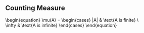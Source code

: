 
## Counting Measure

\begin{equation}
\mu(A) = \begin{cases} 
      |A| & \text{A is finite} \\\
      \infty & \text{A is infinite}
   \end{cases}
\end{equation}